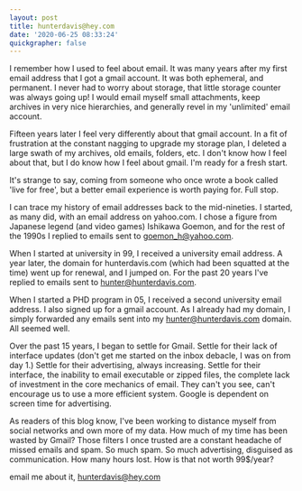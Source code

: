```yaml
---
layout: post
title: hunterdavis@hey.com
date: '2020-06-25 08:33:24'
quickgrapher: false
---
```

I remember how I used to feel about email.  It was many years after my first email address that I got a gmail account.  It was both ephemeral, and permanent.   I never had to worry about storage, that little storage counter was always going up!  I would email myself small attachments, keep archives in very nice hierarchies, and generally revel in my 'unlimited' email account. 

Fifteen years later I feel very differently about that gmail account.  In a fit of frustration at the constant nagging to upgrade my storage plan, I deleted a large swath of my archives, old emails, folders, etc.  I don't know how I feel about that, but I do know how I feel about gmail.  I'm ready for a fresh start.  

It's strange to say, coming from someone who once wrote a book called 'live for free', but a better email experience is worth paying for.  Full stop.  

I can trace my history of email addresses back to the mid-nineties.  I started, as many did, with an email address on yahoo.com.  I chose a figure from Japanese legend (and video games) Ishikawa Goemon, and for the rest of the 1990s I replied to emails sent to goemon_h@yahoo.com.

When I started at university in 99, I received a university email address.  A year later, the domain for hunterdavis.com (which had been squatted at the time) went up for renewal, and I jumped on.  For the past 20 years I've replied to emails sent to hunter@hunterdavis.com.

When I started a PHD program in 05, I received a second university email address.  I also signed up for a gmail account. As I already had my domain, I simply forwarded any emails sent into my hunter@hunterdavis.com domain.  All seemed well. 

Over the past 15 years, I began to settle for Gmail. Settle for their lack of interface updates (don't get me started on the inbox debacle, I was on from day 1.)  Settle for their advertising, always increasing.  Settle for their interface, the inability to email executable or zipped files, the complete lack of investment in the core mechanics of email.  They can't you see, can't encourage us to use a more efficient system.  Google is dependent on screen time for advertising.  

As readers of this blog know, I've been working to distance myself from social networks and own more of my data.  How much of my time has been wasted by Gmail?  Those filters I once trusted are a constant headache of missed emails and spam.  So much spam.  So much advertising, disguised as communication.  How many hours lost.  How is that not worth 99$/year?  

email me about it, hunterdavis@hey.com 
